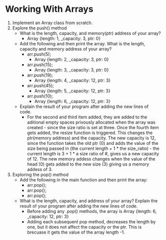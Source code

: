 # Working With Arrays

1. Implement an Array class from scratch.
2. Explore the push() method
    * What is the length, capacity, and memory(ptr) address of your array?
        * Array {length: 1, _capacity: 3, ptr: 0}
    * Add the following and then print the array. What is the length, capacity and memory address of your array? 
        * arr.push(5);
            * Array {length: 2, _capacity: 3, ptr: 0}
        * arr.push(15);
            * Array {length: 3, _capacity: 3, ptr: 0}
        * arr.push(19);
            * Array {length: 4, _capacity: 12, ptr: 3}
        * arr.push(45);
            * Array {length: 5, _capacity: 12, ptr: 3}
        * arr.push(10);
            * Array {length: 6, _capacity: 12, ptr: 3}
    * Explain the result of your program after adding the new lines of code.
        * For the second and third item added, they are added to the aditional empty spaces privously allocated when the array was created - since the size ratio is set at three. Once the fourth item gets added, the resize function is triggered. This changes the ptr(memory address) and the capacity. The new capacity is 12, since the function takes the old ptr (0) and adds the value of the size being passed in (the current length + 1 * the size_ratio) - the current length is 3 + 1 * a size ratio of #, gives us a new capacity of 12. The new memory addess changes when the value of the head (0) gets added to the new size (3) giving us a memory addess of 3. 
3. Exploring the pop() method
    * Add the following in the main function and then print the array:
        * arr.pop();
        * arr.pop();
        * arr.pop();
    * What is the length, capacity, and address of your array? Explain the result of your program after adding the new lines of code.
        * Before adding any .pop() methods, the array is Array {length: 6, _capacity: 12, ptr: 3}
        * Adding each subsequent pop method, decreases the length by one, but it does not affect the capacity or the ptr. This is brecuase it gets the value of the array length -1.